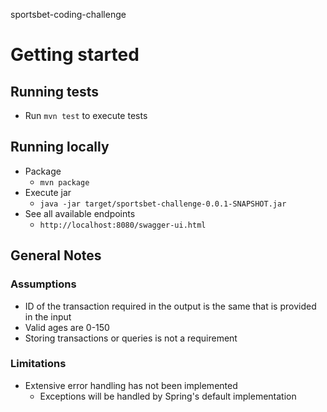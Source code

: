 sportsbet-coding-challenge

# Getting started

## Running tests

- Run `mvn test` to execute tests

## Running locally

- Package
  - `mvn package`
- Execute jar
  - `java -jar target/sportsbet-challenge-0.0.1-SNAPSHOT.jar`
- See all available endpoints
  - `http://localhost:8080/swagger-ui.html`

## General Notes

### Assumptions

- ID of the transaction required in the output is the same that is provided in the input
- Valid ages are 0-150
- Storing transactions or queries is not a requirement

### Limitations

- Extensive error handling has not been implemented
  - Exceptions will be handled by Spring's default implementation
